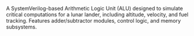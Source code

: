 A SystemVerilog-based Arithmetic Logic Unit (ALU) designed to simulate critical computations for a lunar lander, including altitude, velocity, and fuel tracking. Features adder/subtractor modules, control logic, and memory subsystems.

